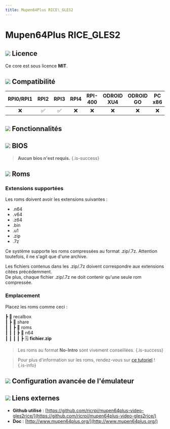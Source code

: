 ```yaml
---
title: Mupen64Plus RICE\_GLES2
---
```


# Mupen64Plus RICE\_GLES2



## ![](/migration-images/emulateurs/consoles-de-salon/nintendo-64/gerald-g-parchment-background-or-border-5.svg) Licence

Ce core est sous licence **MIT**.

## ![](/migration-images/emulateurs/consoles-de-salon/nintendo-64/compatibility.png) Compatibilité

| RPI0/RPI1 | RPI2 | RPI3 | RPI4 | RPI-400 | ODROID XU4 | ODROID GO | PC x86 | PC X86\_64 |
| :---: | :---: | :---: | :---: | :---: | :---: | :---: | :---: | :---: |
| ❌ | ✅ | ✅ | ❌ | ❌ | ❌ | ❌ | ❌ | ❌ |

## ![](/migration-images/emulateurs/consoles-de-salon/nintendo-64/cogwheel-145804_640.png) Fonctionnalités



## ![](/migration-images/emulateurs/consoles-de-salon/nintendo-64/tqfp32.svg) BIOS


>**Aucun bios n'est requis.**
{.is-success}

## ![](/migration-images/emulateurs/consoles-de-salon/nintendo-64/rom-30098_640.png) Roms

### **Extensions supportées**

Les roms doivent avoir les extensions suivantes :

* .n64
* .v64
* .z64
* .bin
* .u1
* .zip
* .7z

Ce système supporte les roms compressées au format .zip/.7z. Attention toutefois, il ne s'agit que d'une archive.

Les fichiers contenus dans les .zip/.7z doivent correspondre aux extensions citées précédemment.  
De plus, chaque fichier .zip/.7z ne doit contenir qu'une seule rom compressée.

### Emplacement

Placez les roms comme ceci :

┣ 📁 recalbox  
┃ ┣ 📁 share  
┃ ┃ ┣ 📁 roms  
┃ ┃ ┃ ┣ 📁 n64  
┃ ┃ ┃ ┃ ┣ 🗒 **fichier.zip**  


>Les roms au format **No-Intro** sont vivement conseillées.
{.is-success}


>Pour plus d'information sur les roms, rendez-vous sur [ce tutoriel](/fr/tutoriels/jeux/generalite/les-roms-et-les-isos) !
{.is-info}

## ![](/migration-images/emulateurs/consoles-de-salon/nintendo-64/hammer-28636_640.png) Configuration avancée de l'émulateur



## ![](/migration-images/emulateurs/consoles-de-salon/nintendo-64/kisspng-web-development-world-wide-web-computer-icons-webs-world-wide-web-icon-png-5ab05c24477216.4540070115215073642927.png) Liens externes

* **Github utilisé** : [https://github.com/ricrpi/mupen64plus-video-gles2rice/](https://github.com/ricrpi/mupen64plus-video-gles2rice/)
* **Doc** : [http://www.mupen64plus.org/](http://www.mupen64plus.org/)

